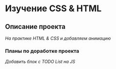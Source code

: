 # Изучение CSS & HTML

## Описание проекта

_На практике HTML & CSS и добавляем анимацию_

### Планы по доработке проекта

_Добавить блок с TODO List на JS_
